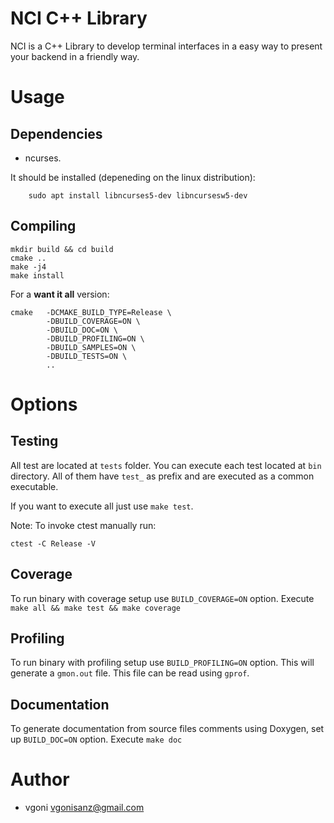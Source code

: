 # NCI C++ Library

NCI is a C++ Library to develop terminal interfaces in a easy way to present your backend in a friendly way.

# Usage

## Dependencies

* ncurses.

It should be installed (depeneding on the linux distribution):
```
    sudo apt install libncurses5-dev libncursesw5-dev
```

## Compiling

```
mkdir build && cd build
cmake ..
make -j4
make install
```

For a **want it all** version:

```
cmake   -DCMAKE_BUILD_TYPE=Release \
        -DBUILD_COVERAGE=ON \
        -DBUILD_DOC=ON \
        -DBUILD_PROFILING=ON \
        -DBUILD_SAMPLES=ON \
        -DBUILD_TESTS=ON \
        ..
```

# Options

## Testing

All test are located at `tests` folder. You can execute each test located at `bin` directory. All of them have `test_` as prefix and are executed as a common executable.

If you want to execute all just use `make test`.

Note: To invoke ctest manually run:

```
ctest -C Release -V
```

## Coverage

To run binary with coverage setup use `BUILD_COVERAGE=ON` option. Execute `make all && make test && make coverage`

## Profiling

To run binary with profiling setup use `BUILD_PROFILING=ON` option.
This will generate a `gmon.out` file. This file can be read using `gprof`.

## Documentation

To generate documentation from source files comments using Doxygen, set up `BUILD_DOC=ON` option. Execute `make doc`

# Author

* vgoni <vgonisanz@gmail.com>
